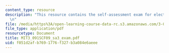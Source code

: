 ```yaml
---
content_type: resource
description: "This resource contains the self-assessment exam for electronic materials.\r\
  \n"
file: /media/https%3A/open-learning-course-data-rc.s3.amazonaws.com/3-091sc-introduction-to-solid-state-chemistry-fall-2010/f051d2afb7691776f327b3a084e6aeee_MIT3_091SCF09_sa3_exam.pdf
file_type: application/pdf
resourcetype: Document
title: MIT3_091SCF09_sa3_exam.pdf
uid: f051d2af-b769-1776-f327-b3a084e6aeee
---
```

